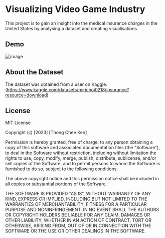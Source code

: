 # Visualizing Video Game Industry
This project is to gain an insight into the medical insurance charges in the United States by analysing a dataset and creating visualisations. 

## Demo

![image](https://github.com/LouisThong15/Data-Analysis-Project/assets/134668971/fede38a1-1d4c-4d04-839a-029f47028400)



## About the Dataset
The dataset was obtained from a user on Kaggle. (https://www.kaggle.com/datasets/mirichoi0218/insurance?resource=download)

## License
MIT License

Copyright (c) [2023] [Thong Chee Ken]

Permission is hereby granted, free of charge, to any person obtaining a copy
of this software and associated documentation files (the "Software"), to deal
in the Software without restriction, including without limitation the rights
to use, copy, modify, merge, publish, distribute, sublicense, and/or sell
copies of the Software, and to permit persons to whom the Software is
furnished to do so, subject to the following conditions:

The above copyright notice and this permission notice shall be included in all
copies or substantial portions of the Software.

THE SOFTWARE IS PROVIDED "AS IS", WITHOUT WARRANTY OF ANY KIND, EXPRESS OR
IMPLIED, INCLUDING BUT NOT LIMITED TO THE WARRANTIES OF MERCHANTABILITY,
FITNESS FOR A PARTICULAR PURPOSE AND NONINFRINGEMENT. IN NO EVENT SHALL THE
AUTHORS OR COPYRIGHT HOLDERS BE LIABLE FOR ANY CLAIM, DAMAGES OR OTHER
LIABILITY, WHETHER IN AN ACTION OF CONTRACT, TORT OR OTHERWISE, ARISING FROM,
OUT OF OR IN CONNECTION WITH THE SOFTWARE OR THE USE OR OTHER DEALINGS IN THE
SOFTWARE.
